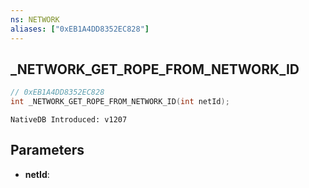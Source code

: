 ```yaml
---
ns: NETWORK
aliases: ["0xEB1A4DD8352EC828"]
---
```

## _NETWORK_GET_ROPE_FROM_NETWORK_ID

```c
// 0xEB1A4DD8352EC828
int _NETWORK_GET_ROPE_FROM_NETWORK_ID(int netId);
```

```
NativeDB Introduced: v1207
```

## Parameters
* **netId**:
